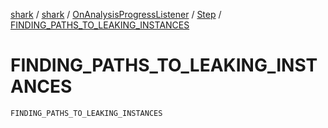 [shark](../../../index.md) / [shark](../../index.md) / [OnAnalysisProgressListener](../index.md) / [Step](index.md) / [FINDING_PATHS_TO_LEAKING_INSTANCES](./-f-i-n-d-i-n-g_-p-a-t-h-s_-t-o_-l-e-a-k-i-n-g_-i-n-s-t-a-n-c-e-s.md)

# FINDING_PATHS_TO_LEAKING_INSTANCES

`FINDING_PATHS_TO_LEAKING_INSTANCES`